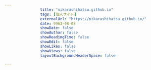 ---
                title: "nikarashihatsu.github.io"
                tags: [個人サイト]
                externalUrl: "https://nikarashihatsu.github.io/"
                date: 9963-08-08
                showDate: false
                showAuthor: false
                showReadingTime: false
                showEdit: false
                showLikes: false
                showViews: false
                layoutBackgroundHeaderSpace: false
                ---

